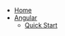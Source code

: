 <!-- _sidebar.md -->

* [Home](/)
* [Angular](/angular/README.md)
  * [Quick Start](/angular/quick-start.md)